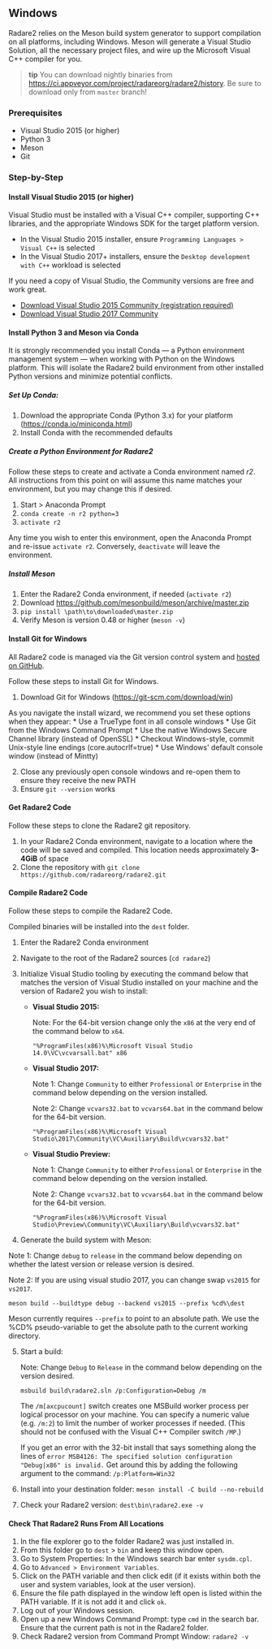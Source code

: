 ## Windows

Radare2 relies on the Meson build system generator to support compilation on all platforms, including Windows. Meson will generate a Visual Studio Solution, all the necessary project files, and wire up the Microsoft Visual C++ compiler for you.

> **tip** You can download nightly binaries from https://ci.appveyor.com/project/radareorg/radare2/history. Be sure to download only from `master` branch!

### Prerequisites

* Visual Studio 2015 (or higher)
* Python 3
* Meson
* Git

### Step-by-Step

#### Install Visual Studio 2015 (or higher)

Visual Studio must be installed with a Visual C++ compiler, supporting C++ libraries, and the appropriate Windows SDK for the target platform version.

* In the Visual Studio 2015 installer, ensure `Programming Languages > Visual C++` is selected
* In the Visual Studio 2017+ installers, ensure the `Desktop development with C++` workload is selected

If you need a copy of Visual Studio, the Community versions are free and work great.

* [Download Visual Studio 2015 Community (registration required)](https://my.visualstudio.com/Downloads?q=Visual%20Studio%202015%20with%20Update%203)
* [Download Visual Studio 2017 Community](https://visualstudio.microsoft.com/downloads/)

#### Install Python 3 and Meson via Conda
It is strongly recommended you install Conda — a Python environment management system — when working with Python on the Windows platform. This will isolate the Radare2 build environment from other installed Python versions and minimize potential conflicts.

##### Set Up Conda:
1. Download the appropriate Conda (Python 3.x) for your platform (https://conda.io/miniconda.html)
2. Install Conda with the recommended defaults

##### Create a Python Environment for Radare2
Follow these steps to create and activate a Conda environment named *r2*. All instructions from this point on will assume this name matches your environment, but you may change this if desired.

1. Start > Anaconda Prompt
2. `conda create -n r2 python=3`
3. `activate r2`

Any time you wish to enter this environment, open the Anaconda Prompt and re-issue `activate r2`. Conversely, `deactivate` will leave the environment.

##### Install Meson

1. Enter the Radare2 Conda environment, if needed (`activate r2`)
2. Download https://github.com/mesonbuild/meson/archive/master.zip
3. `pip install \path\to\downloaded\master.zip`
4. Verify Meson is version 0.48 or higher (`meson -v`)

#### Install Git for Windows
All Radare2 code is managed via the Git version control system and [hosted on GitHub](https://github.com/radare).

Follow these steps to install Git for Windows.

1. Download Git for Windows (https://git-scm.com/download/win)

  As you navigate the install wizard, we recommend you set these options when they appear:
    * Use a TrueType font in all console windows
    * Use Git from the Windows Command Prompt
    * Use the native Windows Secure Channel library (instead of OpenSSL)
    * Checkout Windows-style, commit Unix-style line endings (core.autocrlf=true)
    * Use Windows' default console window (instead of Mintty)

2. Close any previously open console windows and re-open them to ensure they receive the new PATH
3. Ensure `git --version` works

#### Get Radare2 Code
Follow these steps to clone the Radare2 git repository.

1. In your Radare2 Conda environment, navigate to a location where the code will be saved and compiled. This location needs approximately **3-4GiB** of space
2. Clone the repository with `git clone https://github.com/radareorg/radare2.git`

#### Compile Radare2 Code
Follow these steps to compile the Radare2 Code.

Compiled binaries will be installed into the `dest` folder.

1. Enter the Radare2 Conda environment
2. Navigate to the root of the Radare2 sources (`cd radare2`)
3. Initialize Visual Studio tooling by executing the command below that matches the version of Visual Studio installed on your machine and the version of Radare2 you wish to install:

    * **Visual Studio 2015:**

        Note: For the 64-bit version change only the `x86` at the very end of the command below to `x64`.

        `"%ProgramFiles(x86)%\Microsoft Visual Studio 14.0\VC\vcvarsall.bat" x86`

    * **Visual Studio 2017:**

        Note 1: Change `Community` to either `Professional` or `Enterprise` in the command below depending on the version installed.

        Note 2: Change `vcvars32.bat` to `vcvars64.bat` in the command below for the 64-bit version.

         `"%ProgramFiles(x86)%\Microsoft Visual Studio\2017\Community\VC\Auxiliary\Build\vcvars32.bat"`

    * **Visual Studio Preview:**

        Note 1: Change `Community` to either `Professional` or `Enterprise` in the command below depending on the version installed.

        Note 2: Change `vcvars32.bat` to `vcvars64.bat` in the command below for the 64-bit version.

        `"%ProgramFiles(x86)%\Microsoft Visual Studio\Preview\Community\VC\Auxiliary\Build\vcvars32.bat"`


4. Generate the build system with Meson:

  Note 1: Change `debug` to `release` in the command below depending on whether the latest version or release version is desired.

  Note 2: If you are using visual studio 2017, you can change swap `vs2015` for `vs2017`.

  `meson build --buildtype debug --backend vs2015 --prefix %cd%\dest`

  Meson currently requires `--prefix` to point to an absolute path. We use the %CD% pseudo-variable to get the absolute path to the current working directory.

5. Start a build:

    Note: Change `Debug` to `Release` in the command below depending on the version desired.

    `msbuild build\radare2.sln /p:Configuration=Debug /m`

    The `/m[axcpucount]` switch creates one MSBuild worker process per logical processor on your machine. You can specify a numeric value (e.g. `/m:2`) to limit the number of worker processes if needed. (This should not be confused with the Visual C++ Compiler switch `/MP`.)

    If you get an error with the 32-bit install that says something along the lines of `error MSB4126: The specified solution configuration "Debug|x86" is invalid.` Get around this by adding the following argument to the command: `/p:Platform=Win32`

6. Install into your destination folder: `meson install -C build --no-rebuild`
7. Check your Radare2 version: `dest\bin\radare2.exe -v`

#### Check That Radare2 Runs From All Locations
1. In the file explorer go to the folder Radare2 was just installed in.
2. From this folder go to `dest` > `bin` and keep this window open.
3. Go to System Properties: In the Windows search bar enter `sysdm.cpl`.
4. Go to `Advanced > Environment Variables`.
5. Click on the PATH variable and then click edit (if it exists within both the user and system variables, look at the user version).
6. Ensure the file path displayed in the window left open is listed within the PATH variable. If it is not add it and click `ok`.
7. Log out of your Windows session.
8. Open up a new Windows Command Prompt: type `cmd` in the search bar. Ensure that the current path is not in the Radare2 folder.
9. Check Radare2 version from Command Prompt Window: `radare2 -v`
